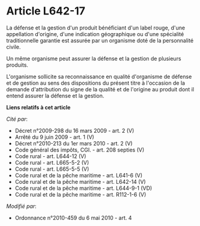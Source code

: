 # Article L642-17

La défense et la gestion d'un produit bénéficiant d'un label rouge, d'une appellation d'origine, d'une indication
géographique ou d'une spécialité traditionnelle garantie est assurée par un organisme doté de la personnalité civile.

Un même organisme peut assurer la défense et la gestion de plusieurs produits.

L'organisme sollicite sa reconnaissance en qualité d'organisme de défense et de gestion au sens des dispositions du présent
titre à l'occasion de la demande d'attribution du signe de la qualité et de l'origine au produit dont il entend assurer la
défense et la gestion.

**Liens relatifs à cet article**

_Cité par_:

  - Décret n°2009-298 du 16 mars 2009 - art. 2 (V)
  - Arrêté du 9 juin 2009 - art. 1 (V)
  - Décret n°2010-213 du 1er mars 2010 - art. 2 (V)
  - Code général des impôts, CGI. - art. 208 septies (V)
  - Code rural - art. L644-12 (V)
  - Code rural - art. L665-5-2 (V)
  - Code rural - art. L665-5-5 (V)
  - Code rural et de la pêche maritime - art. L641-6 (V)
  - Code rural et de la pêche maritime - art. L642-14 (V)
  - Code rural et de la pêche maritime - art. L644-9-1 (VD)
  - Code rural et de la pêche maritime - art. R112-1-6 (V)

_Modifié par_:

  - Ordonnance n°2010-459 du 6 mai 2010 - art. 4

